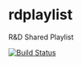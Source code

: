 # rdplaylist
R&amp;D Shared Playlist

[![Build Status](https://travis-ci.org/prontodev/rdplaylist.svg)](https://travis-ci.org/prontodev/rdplaylist)

